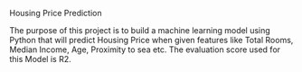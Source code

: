 Housing Price Prediction

The purpose of this project is to build a machine learning model using Python that will predict Housing Price when given features like Total Rooms, Median Income, Age, Proximity to sea etc. The evaluation score used for this Model is R2.
